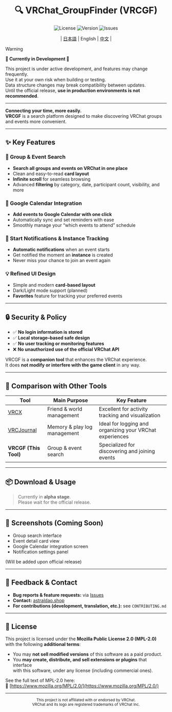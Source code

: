 <div align="center">

# 🔍 VRChat_GroupFinder (VRCGF)

![License](https://img.shields.io/github/license/aiueodayon/VRCGF?style=flat-square)
![Version](https://img.shields.io/github/v/release/aiueodayon/VRCGF?style=flat-square)
![Issues](https://img.shields.io/github/issues/aiueodayon/VRCGF?style=flat-square)

| [日本語](README.md) | English | [中文](README.zh.md) |

</div>

> [!WARNING]
> **🚧 Currently in Development 🚧**
>
> This project is under active development, and features may change frequently.  
> Use it at your own risk when building or testing.  
> Data structure changes may break compatibility between updates.  
> Until the official release, **use in production environments is not recommended**.

---

**Connecting your time, more easily.**  
**VRCGF** is a search platform designed to make discovering VRChat groups and events more convenient.

---

## ✨ Key Features

### 🧭 Group & Event Search

- **Search all groups and events on VRChat in one place**  
- Clean and easy-to-read **card layout**  
- **Infinite scroll** for seamless browsing  
- Advanced **filtering** by category, date, participant count, visibility, and more  

### 📅 Google Calendar Integration

- **Add events to Google Calendar with one click**  
- Automatically sync and set reminders with ease  
- Smoothly manage your “which events to attend” schedule  

### 🔔 Start Notifications & Instance Tracking

- **Automatic notifications** when an event starts  
- Get notified the moment an **instance** is created  
- Never miss your chance to join an event again  

### 💡 Refined UI Design

- Simple and modern **card-based layout**  
- Dark/Light mode support (planned)  
- **Favorites** feature for tracking your preferred events  

---

## 🔒 Security & Policy

- ✅ **No login information is stored**  
- ✅ **Local storage–based safe design**  
- ✅ **No user tracking or monitoring features**  
- ❌ **No unauthorized use of the official VRChat API**

VRCGF is a **companion tool** that enhances the VRChat experience.  
It does **not modify or interfere with the game client** in any way.

---

## 🧩 Comparison with Other Tools

| Tool | Main Purpose | Key Feature |
|------|---------------|--------------|
| [VRCX](https://github.com/vrcx-team/VRCX) | Friend & world management | Excellent for activity tracking and visualization |
| [VRCJournal](https://github.com/sakamotch/VRCJournal) | Memory & play log management | Ideal for logging and organizing your VRChat experiences |
| **VRCGF (This Tool)** | Group & event search | Specialized for discovering and joining events |

---

## 📦 Download & Usage

> Currently in **alpha stage**.  
> Please wait for the official release.

---

## 📸 Screenshots (Coming Soon)

- Group search interface  
- Event detail card view  
- Google Calendar integration screen  
- Notification settings panel  

(Will be added upon official release)

---

## 🤝 Feedback & Contact

- **Bug reports & feature requests:** via [Issues](https://github.com/aiueodayon/VRCGF/issues)  
- **Contact:** [astraldao.shop](https://astraldao.shop)  
- **For contributions (development, translation, etc.):** see `CONTRIBUTING.md`  

---

## 📄 License

This project is licensed under the **Mozilla Public License 2.0 (MPL-2.0)**  
with the following **additional terms**:

- You may **not sell modified versions** of this software as a paid product.  
- You **may create, distribute, and sell extensions or plugins** that interface  
  with this software, under any license (including commercial ones).  

See the full text of MPL-2.0 here:  
🔗 [https://www.mozilla.org/MPL/2.0/](https://www.mozilla.org/MPL/2.0/)

---

<div align="center">
<sub>This project is not affiliated with or endorsed by VRChat.<br>
VRChat and its logo are registered trademarks of VRChat Inc.</sub>
</div>
